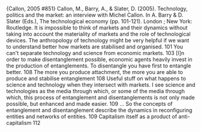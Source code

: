 ﻿{Callon, 2005 #851}
Callon, M., Barry, A., & Slater, D. (2005). Technology, politics and the market: an interview with Michel Callon. In A. Barry & D. Slater (Eds.), The technological economy (pp. 101-121). London ; New York: Routledge.
It is impossible to think of markets and their dynamics without taking into account the materiality of markets and the role of technological devices. The anthropology of technology might be very helpful if we want to understand better how markets are stabilised and organised. 101
You can't separate technology and science from economic markets. 103
[I]n order to make disentanglement possible, economic agents heavily invest in the production of entanglements. To disentangle you have first to entangle better. 108
The more you produce attachment, the more you are able to produce and stabilise entanglement 108
Useful stuff on what happens to science and technology when they intersect with markets.
I see science and technologies as the media through which, or some of the media through which, this process of entanglement and disentanglements is not only made possible, but enhanced and made easier. 109  ... So the concepts of entanglement and disentanglement describe the dynamics in reconfiguring entities and networks of entities. 109
Capitalism itself as a product of anti-capitalism 112
